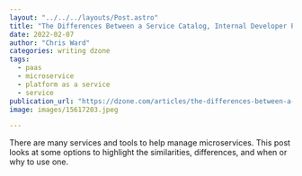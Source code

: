 ```yaml
---
layout: "../../../layouts/Post.astro"
title: "The Differences Between a Service Catalog, Internal Developer Platform, and..."
date: 2022-02-07
author: "Chris Ward"
categories: writing dzone
tags: 
  - paas
  - microservice
  - platform as a service
  - service
publication_url: "https://dzone.com/articles/the-differences-between-a-service-catalog-internal"
image: images/15617203.jpeg

---
```

There are many services and tools to help manage microservices. This post looks at some options to highlight the similarities, differences, and when or why to use one.

